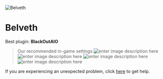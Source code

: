   ![Belveth]()
# Belveth

 Best plugin: **BlackOutAIO**
 


> Our recommended in-game settings
![enter image description here](https://cdn.discordapp.com/attachments/1002870370493284382/1024457463728189560/belveth_1.PNG)
![enter image description here](https://cdn.discordapp.com/attachments/1002870370493284382/1024457464130850927/belveth_2.PNG)
![enter image description here](https://cdn.discordapp.com/attachments/1002870370493284382/1024457464462180374/belveth_3.PNG)
![enter image description here](https://cdn.discordapp.com/attachments/1002870370493284382/1024457464831295528/belveth_4.PNG)

If you are experiencing an unexpected problem, click [here](https://github.com/y1n/BGX.Support/tree/main/%F0%9F%87%AC%F0%9F%87%A7%20English) to get help.
